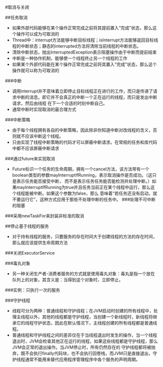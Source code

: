 #取消与关闭

##任务取消
- 如果外部代码能够在某个操作正常完成之前将其提前置入“完成”状态，那么这个操作可以成为可取消的
- Thread中：interrupt方法能够中断目标线程；isInterrupt方法能够返回目标线程的中断状态；静态的interrupted方法将清除当前线程的中断状态。
- 清除中断状态，抛出InterruptedException表示阻塞操作由于中断而提前结束
- 中断是一种协作机制，能够使一个线程终止另一个线程的工作
- 如果某个外部代码能在某个操作正常完成之前将其置入"完成"状态，那么这个操作就可以称为可取消的

###中断
- 调用interrupt并不意味着立即停止目标线程正在进行的工作，而只是传递了请求中断的消息。即它并不会真正的中断一个正在运行的线程，而只是发出中断请求，然后由线程
在下一个合适的时刻中断自己。
- 通常中断时实现取消的最合理方式

###中断策略
- 由于每个线程拥有各自的中断策略，因此除非你知道中断对改线程的含义，否则就不应该中断这个线程。
- 只由实现了线程中断策略的代码才可以屏蔽中断请求。在常规的任务和库代码中都不应该屏蔽中断请求

###通过future来实现取消
- Future标识一个任务的生命周期，拥有一个cancel方法，该方法带有一个boolean类型的参数mayInterruptIfRunning，表示取消操作是否成功。（这只是表示任务能否接受中断，
而不是表示任务任务能否能检测并处理中断。）如果mayInterruptIfRunning为true并且任务当前正在某个线程中运行，那么这个线程能被中断。如果这个参数为false，那么
意味着“若任务还没有启动，就不要运行它”，这种方式应用于那些不处理中断的任务中。
###处理不可中断的阻塞

###采用newTaskFor来封装非标准的取消

##停止基于线程的服务
- 对于持有线程的服务，只要服务的存在时间大于创建线程的方法的存在时间，那么就应该提供生命周期方法

###关闭ExecutorService

###毒丸对象
- 另一种关闭生产者-消费者服务的方式就是使用毒丸对象：毒丸是指一个放在队列上的对象，其含义是：当得到这个对象时，立即停止。

###实例：只执行一次的服务

###守护线程
- 线程可分为两种：普通线程和守护线程；在JVM启动时创建的所有线程中，处理主线程以外，其他的线程都是守护线程，当创建一个新线程时，新线程将继承它的线程守护状态，因此在默认情况下，主线程创建的所有线程都是普通线程。
- 普通线程和守护线程之间的差异仅在于当线程退出时发生的操作，当一个线程退出时，JVM会检查其他正在运行的线程，如果这些线程都是守护线程，那么JVM会正常的退出操作。当JVM停止时，所有仍然存在的
守护线程都将被抛弃，既不会执行finally代码块，也不会执行回卷栈，而JVM只是直接退出，守护线程通常不能用来替代应用程序管理程序中各个服务的声明周期。